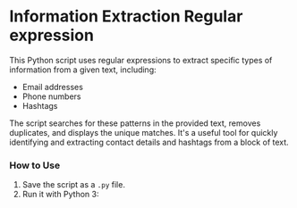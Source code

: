 # Information Extraction Regular expression

This Python script uses regular expressions to extract specific types of information from a given text, including:
- Email addresses
- Phone numbers
- Hashtags

The script searches for these patterns in the provided text, removes duplicates, and displays the unique matches. It's a useful tool for quickly identifying and extracting contact details and hashtags from a block of text.

### How to Use
1. Save the script as a `.py` file.
2. Run it with Python 3:
